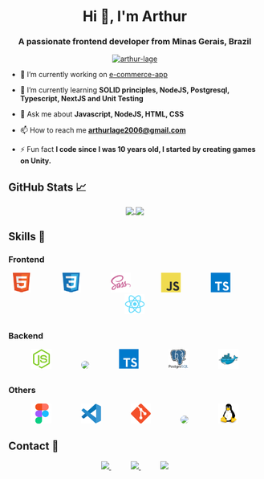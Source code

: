 <h1 align="center">Hi 👋, I'm Arthur</h1>

<h3 align="center">A passionate frontend developer from Minas Gerais, Brazil</h3>

<p align="center"> <a href="https://github.com/ryo-ma/github-profile-trophy"><img src="https://github-profile-trophy.vercel.app/?username=arthur-lage" alt="arthur-lage" /></a> </p>

- 🔭 I’m currently working on [e-commerce-app](https://github.com/arthur-lage/e-commerce-app)

- 🌱 I’m currently learning **SOLID principles, NodeJS, Postgresql, Typescript, NextJS and Unit Testing**

- 💬 Ask me about **Javascript, NodeJS, HTML, CSS**

- 📫 How to reach me **arthurlage2006@gmail.com**

- ⚡ Fun fact **I code since I was 10 years old, I started by creating games on Unity.**

## GitHub Stats 📈

<p align="center">
  <a href="https://github.com/anuraghazra/github-readme-stats">
    <img
      align="center"
      src="https://github-readme-stats.vercel.app/api/top-langs/?username=arthur-lage&layout=compact&langs_count=7&theme=dracula"
    />
  </a>
  <a href="https://github.com/anuraghazra/github-readme-stats">
    <img
      align="center"
      height="165"
      src="https://github-readme-stats.vercel.app/api?username=arthur-lage&show_icons=true&theme=dracula&include_all_commits=true&count_private=true"
    />
  </a>
</p>

## Skills 🧠

### Frontend

<div align="center">
    <img height="40" src="https://raw.githubusercontent.com/devicons/devicon/master/icons/html5/html5-original.svg">
    &nbsp;&nbsp;&nbsp;&nbsp;&nbsp;&nbsp;&nbsp;&nbsp;&nbsp;&nbsp;&nbsp;&nbsp;&nbsp;
    <img height="40" src="https://raw.githubusercontent.com/devicons/devicon/master/icons/css3/css3-original.svg">
    &nbsp;&nbsp;&nbsp;&nbsp;&nbsp;&nbsp;&nbsp;&nbsp;&nbsp;&nbsp;&nbsp;&nbsp;&nbsp;
    <img height="40" src="https://raw.githubusercontent.com/devicons/devicon/master/icons/sass/sass-original.svg">
    &nbsp;&nbsp;&nbsp;&nbsp;&nbsp;&nbsp;&nbsp;&nbsp;&nbsp;&nbsp;&nbsp;&nbsp;&nbsp;
    <img height="40" src="https://raw.githubusercontent.com/devicons/devicon/master/icons/javascript/javascript-original.svg">
    &nbsp;&nbsp;&nbsp;&nbsp;&nbsp;&nbsp;&nbsp;&nbsp;&nbsp;&nbsp;&nbsp;&nbsp;&nbsp;
    <img height="40" src="https://raw.githubusercontent.com/devicons/devicon/master/icons/typescript/typescript-original.svg">
    &nbsp;&nbsp;&nbsp;&nbsp;&nbsp;&nbsp;&nbsp;&nbsp;&nbsp;&nbsp;&nbsp;&nbsp;&nbsp;
    <img height="40" src="https://raw.githubusercontent.com/devicons/devicon/master/icons/react/react-original.svg">
</div>

##
  
### Backend
  
<div align="center">
    <img height="40" src="https://raw.githubusercontent.com/devicons/devicon/master/icons/nodejs/nodejs-original.svg">
    &nbsp;&nbsp;&nbsp;&nbsp;&nbsp;&nbsp;&nbsp;&nbsp;&nbsp;&nbsp;&nbsp;&nbsp;&nbsp;
    <img height="auto" width="40" style="border-radius:50%" src="https://w7.pngwing.com/pngs/925/447/png-transparent-express-js-node-js-javascript-mongodb-node-js-text-trademark-logo.png">
    &nbsp;&nbsp;&nbsp;&nbsp;&nbsp;&nbsp;&nbsp;&nbsp;&nbsp;&nbsp;&nbsp;&nbsp;&nbsp;
    <img height="40" src="https://raw.githubusercontent.com/devicons/devicon/master/icons/typescript/typescript-original.svg">
     &nbsp;&nbsp;&nbsp;&nbsp;&nbsp;&nbsp;&nbsp;&nbsp;&nbsp;&nbsp;&nbsp;&nbsp;&nbsp;
    <img height="40" src="https://github.com/devicons/devicon/blob/master/icons/postgresql/postgresql-original-wordmark.svg">
     &nbsp;&nbsp;&nbsp;&nbsp;&nbsp;&nbsp;&nbsp;&nbsp;&nbsp;&nbsp;&nbsp;&nbsp;&nbsp;
    <img height="40" src="https://raw.githubusercontent.com/devicons/devicon/master/icons/docker/docker-original.svg">
</div>

##

### Others

<div align="center">
    <img height="40" src="https://raw.githubusercontent.com/devicons/devicon/master/icons/figma/figma-original.svg">
    &nbsp;&nbsp;&nbsp;&nbsp;&nbsp;&nbsp;&nbsp;&nbsp;&nbsp;&nbsp;&nbsp;&nbsp;&nbsp;
    <img height="40" src="https://raw.githubusercontent.com/devicons/devicon/master/icons/vscode/vscode-original.svg">
    &nbsp;&nbsp;&nbsp;&nbsp;&nbsp;&nbsp;&nbsp;&nbsp;&nbsp;&nbsp;&nbsp;&nbsp;&nbsp;
    <img height="40" src="https://raw.githubusercontent.com/devicons/devicon/master/icons/git/git-original.svg">
    &nbsp;&nbsp;&nbsp;&nbsp;&nbsp;&nbsp;&nbsp;&nbsp;&nbsp;&nbsp;&nbsp;&nbsp;&nbsp;
    <img height="auto" width="40" style="border-radius:50%" src="https://github.githubassets.com/images/modules/logos_page/GitHub-Mark.png">
    &nbsp;&nbsp;&nbsp;&nbsp;&nbsp;&nbsp;&nbsp;&nbsp;&nbsp;&nbsp;&nbsp;&nbsp;&nbsp;
    <img height="40" src="https://raw.githubusercontent.com/devicons/devicon/master/icons/linux/linux-original.svg">
</div>

## Contact 📱

<p align="center">
    <a href="https://github.com/arthur-lage">
        <img  src="https://img.shields.io/badge/github-%23100000.svg?&style=for-the-badge&logo=github&logoColor=white&link=mailto:https://github.com/arthur-lage">
    </a>
    &nbsp;&nbsp;&nbsp;&nbsp;&nbsp;&nbsp;&nbsp;&nbsp;&nbsp;
    <a href="mailto:arthurlage2006@gmail.com">
        <img src="https://img.shields.io/badge/gmail-D14836?&style=for-the-badge&logo=gmail&logoColor=white&link=mailto:arthurlage2006@gmail.com">
    </a>
    &nbsp;&nbsp;&nbsp;&nbsp;&nbsp;&nbsp;&nbsp;&nbsp;&nbsp;
    <a href="https://www.linkedin.com/in/arthur-lage/">
        <img src="https://img.shields.io/badge/linkedin-%230077B5.svg?&style=for-the-badge&logo=linkedin&logoColor=white&link=mailto:https://www.linkedin.com/in/mateusaraujobarros/">
    </a>
</p>

